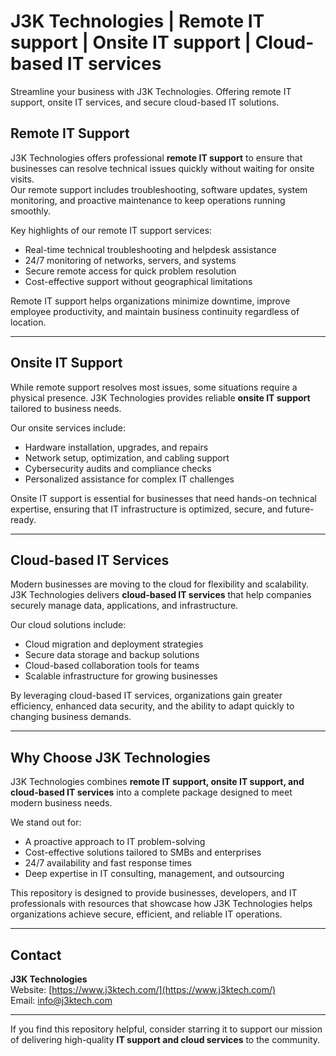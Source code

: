 # J3K Technologies | Remote IT support | Onsite IT support | Cloud-based IT services

Streamline your business with J3K Technologies. Offering remote IT support, onsite IT services, and secure cloud-based IT solutions.


## Remote IT Support

J3K Technologies offers professional **remote IT support** to ensure that businesses can resolve technical issues quickly without waiting for onsite visits.  
Our remote support includes troubleshooting, software updates, system monitoring, and proactive maintenance to keep operations running smoothly.  

Key highlights of our remote IT support services:  
- Real-time technical troubleshooting and helpdesk assistance  
- 24/7 monitoring of networks, servers, and systems  
- Secure remote access for quick problem resolution  
- Cost-effective support without geographical limitations  

Remote IT support helps organizations minimize downtime, improve employee productivity, and maintain business continuity regardless of location.

---

## Onsite IT Support

While remote support resolves most issues, some situations require a physical presence. J3K Technologies provides reliable **onsite IT support** tailored to business needs.  

Our onsite services include:  
- Hardware installation, upgrades, and repairs  
- Network setup, optimization, and cabling support  
- Cybersecurity audits and compliance checks  
- Personalized assistance for complex IT challenges  

Onsite IT support is essential for businesses that need hands-on technical expertise, ensuring that IT infrastructure is optimized, secure, and future-ready.

---

## Cloud-based IT Services

Modern businesses are moving to the cloud for flexibility and scalability. J3K Technologies delivers **cloud-based IT services** that help companies securely manage data, applications, and infrastructure.  

Our cloud solutions include:  
- Cloud migration and deployment strategies  
- Secure data storage and backup solutions  
- Cloud-based collaboration tools for teams  
- Scalable infrastructure for growing businesses  

By leveraging cloud-based IT services, organizations gain greater efficiency, enhanced data security, and the ability to adapt quickly to changing business demands.

---

## Why Choose J3K Technologies

J3K Technologies combines **remote IT support, onsite IT support, and cloud-based IT services** into a complete package designed to meet modern business needs.  

We stand out for:  
- A proactive approach to IT problem-solving  
- Cost-effective solutions tailored to SMBs and enterprises  
- 24/7 availability and fast response times  
- Deep expertise in IT consulting, management, and outsourcing  

This repository is designed to provide businesses, developers, and IT professionals with resources that showcase how J3K Technologies helps organizations achieve secure, efficient, and reliable IT operations.

---

## Contact

**J3K Technologies**  
Website: [https://www.j3ktech.com/](https://www.j3ktech.com/)  
Email: info@j3ktech.com  

---

If you find this repository helpful, consider starring it to support our mission of delivering high-quality **IT support and cloud services** to the community.
